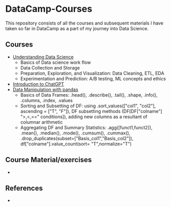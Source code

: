 # DataCamp-Courses

This repository consists of all the courses and subsequent materials I have taken so far in DataCamp as a part of my journey into Data Science.

## Courses
- [Understanding Data Science](https://app.datacamp.com/learn/courses/understanding-data-science)
  - Basics of Data science work flow
  - Data Collection and Storage
  - Preparation, Exploration, and Visualization: Data Cleaning, ETL, EDA
  - Experimentation and Prediction: A/B testing, ML concepts and ethics
- [Introduction to ChatGPT](https://www.datacamp.com/courses/introduction-to-chatgpt)
- [Data Manipulation with pandas](https://app.datacamp.com/learn/courses/data-manipulation-with-pandas)
  - Basics of Data Frames: .head(), .describe(), .tail(), .shape, .info(), .columns, .index, .values  
  - Sorting and Subsetting of DF: using .sort_values(["col1", "col2"], ascending = ["T", "F"]), DF subsetting methods (DF[DF["colname"] ">,<,==" conditions]), adding new columns as a resultant of columnar arithmetic
  - Aggregating DF and Summary Statistics: .agg([funct1,funct2]), .mean(), .median(), .mode(), .cumsum(), .cummax(), .drop_duplicates(subset=["Basis_col1","Basis_col2"]), df["colname"].value_count(sort= "T",normalize="T")

## Course Material/exercises
- 

## References
- 


